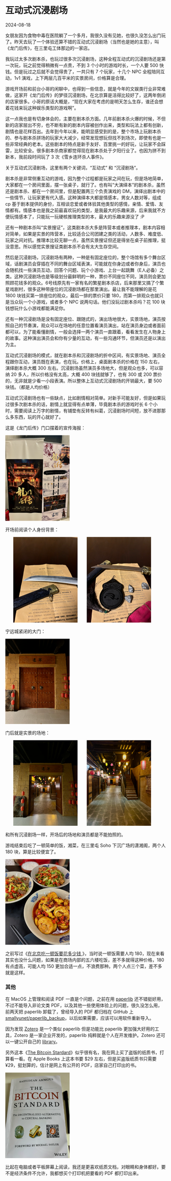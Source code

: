 # 互动式沉浸剧场

2024-08-18


女朋友因为食物中毒在医院躺了一个多月，我很久没有见她，也很久没怎么出门玩了。昨天去玩了一个体验还算不错的互动式沉浸剧场（当然也是她的主意），叫《龙门后传》，在三里屯工体那边的一家店。

我玩过太多次剧本杀，也玩过很多次沉浸剧场，这种全程互动式的沉浸剧场还是第一次玩，玩之前觉得稍微有一点贵，不到 3 个小时的游戏时长，一个人要 500 快钱。但是玩过之后就不会觉得贵了，一共只有 7 个玩家，十几个 NPC 全程陪同互动，1v1 演戏，上下两层几百平米的实景房间，价格算是合理。

游戏开场前和前台小哥的闲聊中，也得到一些信息，就是今年的文娱类行业非常难做，这家开《龙门后传》的梦径沉浸剧场，在北京算是活得比较好了，这两年倒闭的店家很多。小哥的原话大概是，“现在大家在考虑的是明天怎么生存，谁还会想着花钱来玩这种娱乐类型的游戏啊”。

这一点我也是有切身体会的，主要在剧本杀方面。几年前剧本杀火爆的时候，不但新的店家层出不穷，也不断有新的剧本内容被创作出来，类型和玩法上都有创新，剧情也是花样百出。去年到今年以来，能明显感受到的是，整个市场上玩剧本杀的、参与剧本杀拼场的玩家大大减少，经常发现想玩但找不到场次，即使有也是一些非常经典的老本。这些剧本的特点是新手友好、百里挑一的好玩，让玩家不会踩雷，比较安全。很多剧本杀商家都觉得现在剧本杀处于夕阳行业了。也因为拼不到新本，我前段时间玩了 3 次《雪乡连环杀人事件》。

关于互动式沉浸剧场，这里有两个关键词，“互动式” 和 “沉浸剧场”。

剧本杀是非常侧重互动的游戏，因为整个过程都是玩家之间在玩，但是场地简单，大家都在一个房间里面，摆一张桌子，就行了。也有叫“大演绎本”的剧本杀，虽然还是剧本杀、都在一个房间里，但是配置两三个负责演戏的 DM，演绎出剧本中的一些情节，让玩家更有代入感。这种演绎本大都是情感本，男女人数对等，组成 cp 基于剧本提供的身份，互相谈恋爱或者体验其他类型的感情，亲情、爱情、友情都有。情感本也是我之前最喜欢玩的类型，是我最大的乐趣来源，后来我就不方便玩情感本了，只能玩一玩硬核推理类型的本，最大的乐趣来源没了 :P

还有一种剧本杀叫“实景搜证”，这类剧本杀大多是阵营本或者推理本，剧本内容相对简单，如果是实景的阵营本，比较适合公司团建之类的活动，人数多、难度低、玩家之间对抗。推理本比较无聊一点，虽然实景搜证但还是得坐在桌子前推理，挺没意思。所以感觉实景搜证类剧本杀不会有太大生存空间。

然后是沉浸剧场，沉浸剧场有两种，一种是有固定座位的，整个场馆有多个舞台区域，话剧演员会穿插在不同的舞台区域表演，可能就在你身边或者你身后，演员也会随机找一些演员互动，回答个问题、玩个小游戏、上台一起跳舞（E人必备）之类。这种沉浸剧场也是等级划分最鲜明的一种，票价不同座位不同，演员则会更加照顾花钱多的观众。6号线原先有一家有名的繁星剧本杀店，后来那里又搞了个繁星戏剧村，很多这种带座位的沉浸剧场都在那里演出。最让我不能理解的是花 1800 块钱买第一排座位的观众，最后一排的票价只要 180，而第一排观众也就只是当众玩一个小游戏，或者多个 NPC 说两句话。他们没玩过剧本杀吗？花 100 块钱想玩什么小游戏都能满足你。

还有一种沉浸剧场是没有固定座位、跟随式的，演出场地很大，实景场地，演员按照自己的节奏演，观众可以在场地的任意位置看演员演出，站在演员身边或者面前都可以，为了能看懂剧情，一般会选择一两个演员一直跟着，看看发生在人物身上的故事。这种演出演员会和你有少量的互动，有一些沟通环节，但演员还是以演出为主。

互动式沉浸剧场的模式，就在剧本杀和沉浸剧场的折中区间，有实景场地、演员全程跟你互动，演员既在表演，也在玩。价格上，桌面剧本杀的价格在 150 左右，演绎剧本杀大概 300 左右。沉浸剧场虽然演员多场地大，但是观众也多，可以容纳 20 多人，所以价格没有太高，大概 400 块钱就够了，也有 300 或 200 票价的，无非就是少看一小段表演。所以整体上互动式沉浸剧场的开销最大，要 500 块钱。（都是人均价格）

互动式沉浸剧场也有一些缺点，比如剧情相对简单。对新手可能友好，但是如果玩过很多次剧本杀的话，剧情上就显得有点单薄，毕竟剧本杀的游戏时长 6 个小时，需要阅读上万字的剧情，有铺垫有反转有纠葛，沉浸剧场时间短，放不进那那么多东西，玩的开心就好了。

这是《龙门后传》门口摆着的宣传海报：

<img src="./互动式沉浸剧场/1.png" width="40%">

开场前阅读个人身份背景：

<img src="./互动式沉浸剧场/5.png" width="40%" style="display: inline-block;margin-left:5%">

<img src="./互动式沉浸剧场/6.png" width="40%" style="display: inline-block;margin-left:5%">

宁远城紧闭的大门：

<img src="./互动式沉浸剧场/2.png" width="40%">

门后就是实景的场地：

<img src="./互动式沉浸剧场/3.png" width="40%" style="display: inline-block;margin-left:5%">

<img src="./互动式沉浸剧场/4.png" width="40%" style="display: inline-block;margin-left:5%">

和所有沉浸剧场一样，开场后的场地和演员都是不能拍照的。

游戏结束后吃了一顿简单的饭，湘菜，在三里屯 Soho 下沉广场的潇湘阁，两个人 180 块，算是比较便宜了。

<img src="./互动式沉浸剧场/7.png" width="40%">

之前写过《[在北京吃一顿饭要花多少钱
](/2023/03/11/%E5%9C%A8%E5%8C%97%E4%BA%AC%E5%90%83%E4%B8%80%E9%A1%BF%E9%A5%AD%E8%A6%81%E8%8A%B1%E5%A4%9A%E5%B0%91%E9%92%B1/)》，当时说一顿饭需要人均 180，现在来看其实也没什么问题，如果是在商场内部的五六楼吃饭，差不多就得这种价格，180 有点虚高，可能人均 150 更加合适一点，不浪费那种。两个人点三个菜，差不多就是这样。

### 其他

在 MacOS 上管理和阅读 PDF 一直是个问题，之前在用 [paperlib](https://github.com/Future-Scholars/paperlib) 还不错挺好用，不过不能导入非论文类 PDF，以及其他一些使用体验上的问题，很久没怎么用，前两天把 paperlib 卸载了，曾经导入的 PDF 都归档在 GitHub 上 [smallyunet/paperlib_backup](https://github.com/smallyunet/paperlib_backup.git)，以后如果需要，应该可以用软件重新导入。

因为发现 [Zotero](https://www.zotero.org/) 是一个类似 paperlib 但是功能比 paperlib 更加强大好用的工具，Zotero 是一家企业开发的，paperlib 纯粹就是个人在开发维护。Zotero 还可以一键公开自己的 [library](https://www.zotero.org/smallyuz/library)。

另外这本《[The Bitcoin Stardard](https://saifedean.com/tbs)》似乎很有名，我在网上买了盗版的纸质书，打算看一看。在 Apple Books 上这本书要 $29 左右，但是买盗版纸质书只需要 ¥29，挺划算的，估计是网上有公开的 PDF，店家自己打印出的书。

<img src="./互动式沉浸剧场/8.png" width="40%">

比起在电脑或者平板屏幕上阅读，我还是更喜欢纸质文档，对眼睛和身体都好。要不是经济条件不允许，我都想买个打印机把要看的 PDF 都打印出来。

